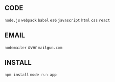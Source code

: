 
## CODE
`node.js` `webpack` `babel` `es6` `javascript` `html` `css` `react`

## EMAIL
`nodemailer` over `mailgun.com`

## INSTALL
`npm install`
`node run app`

